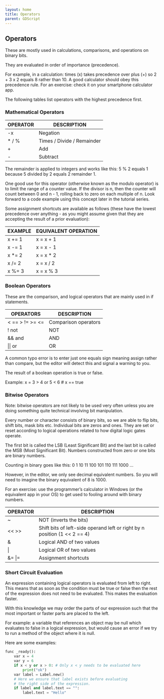 ```yaml
---
layout: home
title: Operators
parent: GDScript
---
```


## Operators
These are mostly used in calculations, comparisons, and operations on binary bits.

They are evaluated in order of importance (precedence).

For example, in a calculation: times (x) takes precedence over plus (+) so 2 + 3 x 2 equals 8 rather than 10. A good calculator should obey this precedence rule. For an exercise: check it on your smartphone calculator app.

The following tables list operators with the highest precedence first.

### Mathematical Operators

| OPERATOR | DESCRIPTION                |
|----------|----------------------------|
| -x       | Negation                   |
| * / %    | Times / Divide / Remainder |
| +        | Add                        |
| -        | Subtract                   |

The remainder is applied to integers and works like this: 5 % 2 equals 1 because 5 divided by 2 equals 2 remainder 1.

One good use for this operator (otherwise known as the modulo operator) is to limit the range of a counter value. If the divisor is n, then the counter will count between 0 and n - 1, rolling back to zero on each multiple of n. Look forward to a code example using this concept later in the tutorial series.

Some assignment shortcuts are available as follows (these have the lowest precedence over anything - as you might assume given that they are accepting the result of a prior evaluation):

| EXAMPLE | EQUIVALENT OPERATION |
|---------|----------------------|
| x += 1  | x = x + 1            |
| x -= 1  | x = x - 1            |
| x *= 2  | x = x * 2            |
| x /= 2  | x = x / 2            |
| x %= 3  | x = x % 3            |

### Boolean Operators

These are the comparison, and logical operators that are mainly used in if statements.

| OPERATORS       | DESCRIPTION          |
|-----------------|----------------------|
| < == > != >= <= | Comparison operators |
| ! not           | NOT                  |
| && and          | AND                  |
| \|\| or         | OR                   |

A common typo error is to enter just one equals sign meaning assign rather than compare, but the editor will detect this and signal a warning to you.

The result of a boolean operation is true or false.

Example: x = 3 > 4 or 5 < 6 # x == true

### Bitwise Operators

Note: bitwise operators are not likely to be used very often unless you are doing something quite technical involving bit manipulation.

Every number or character consists of binary bits, so we are able to flip bits, shift bits, mask bits etc. Individual bits are zeros and ones. They are set or reset according to logical operations related to how digital logic gates operate.

The first bit is called the LSB (Least Significant Bit) and the last bit is called the MSB (Most Significant Bit). Numbers constructed from zero or one bits are binary numbers.

Counting in binary goes like this: 0 1 10 11 100 101 110 111 1000 …

However, in the editor, we only see decimal equivalent numbers. So you will need to imagine the binary equivalent of 8 is 1000.

For an exercise: use the programmer’s calculator in Windows (or the equivalent app in your OS) to get used to fooling around with binary numbers.

| OPERATOR | DESCRIPTION                                                               |
|----------|---------------------------------------------------------------------------|
| ~        | NOT (inverts the bits)                                                    |
| << >>    | Shift bits of left-side operand left or right by n position (1 << 2 == 4) |
| &        | Logical AND of two values                                                 |
| \|       | Logical OR of two values                                                  |
| &= \|=   | Assignment shortcuts                                                      |

### Short Circuit Evaluation

An expression containing logical operators is evaluated from left to right. This means that as soon as the condition must be true or false then the rest of the expression does not need to be evaluated. This makes the evaluation faster.

With this knowledge we may order the parts of our expression such that the most important or faster parts are placed to the left.

For example: a variable that references an object may be null which evaluates to false in a logical expression, but would cause an error if we try to run a method of the object where it is null.

Here are some examples:
```py
func _ready():
    var x = 4
    var y = 6
    if x < y or x > 0: # Only x < y needs to be evaluated here
        print("ok")
    var label = Label.new()
    # Here we ensure that label exists before evaluating
    # the right side of the expression.
    if label and label.text == "":
        label.text = "Hello"
```
